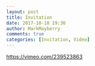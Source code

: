 ```yaml
---
layout: post
title: Invitation
date: 2017-10-18 19:30
author: MarkMayberry
comments: true
categories: [Invitation, Video]
---
```

https://vimeo.com/239523863

